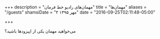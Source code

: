 +++
description = "مهمان‌های رادیو خط ‌فرمان"
title = "مهمان‌ها"
aliases = "/guests"
shamsiDate = "۴ مهر ۱۳۹۵"
date = "2016-09-25T02:11:48-05:00"

+++

می‌خواهید مهمان یکی از اپیزودها باشید؟ 